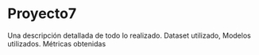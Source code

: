 # Proyecto7

Una descripción detallada de todo lo realizado. Dataset utilizado, Modelos utilizados. Métricas obtenidas
